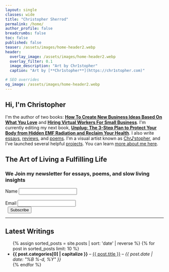 ```yaml
---
layout: single
classes: wide
title: "Christopher Sherrod"
permalink: /home/
author_profile: false
breadcrumbs: false
toc: false
published: false
teaser: /assets/images/home-header2.webp
header:
  overlay_image: /assets/images/home-header2.webp
  overlay_filter: 0.1
  image_description: "Art by Chr1stopher"
  caption: "Art by [**Chr1stopher**](https://chr1stopher.com)"

# SEO overrides
og_image: /assets/images/home-header2.webp
---
```


## Hi, I'm Christopher

I'm the author of two books: [**How To Create New Business Ideas Based On What You Love**](/business-ideas/) and [**Hiring Virtual Workers For Small Business**](/hiring/). I'm currently editing my next book, [**Unplug: The 3-Step Plan to Protect Your Body from Hidden EMF Radiation and Reclaim Your Health**](/unplug/). I also write [essays](/categories/#essays), [reviews](/categories/#reviews/), and [poems](/categories/#poems). I'm a visual artist known as [Chr♪stopher](https://chr1stopher.com), and I’ve launched several helpful [projects](/projects/). You can learn [more about me here](/about/).

## The Art of Living a Fulfilling Life  
### We Join my newsletter for essays, poems, and slow living insights

<form
  action="https://mail.nanakasha.com/subscribe"
  method="POST"
  accept-charset="utf-8"
  class="newsletter-form"
>
  <div class="newsletter-field">
    <label for="name">Name</label>
    <input type="text" name="name" id="name" />
  </div>
&nbsp;
  <div class="newsletter-field">
    <label for="email">Email</label>
    <input type="email" name="email" id="email" />
  </div>

  <div style="display: none">
    <label for="hp">HP</label>
    <input type="text" name="hp" id="hp" />
  </div>

  <input type="hidden" name="list" value="J1vJg86fQyfkjB72mTmpfA" />
  <input type="hidden" name="subform" value="yes" />
&nbsp;
  <input
    type="submit"
    name="submit"
    id="submit"
    value="Subscribe"
    class="newsletter-submit"
  />
</form>

---

## Latest Writings

<article>
  <ul>
    {% assign sorted_posts = site.posts | sort: 'date' | reverse %}
    {% for post in sorted_posts limit: 10 %}
      <li>
        <strong>{{ post.categories[0] | capitalize }}</strong> – 
        <a href="{{ post.url | relative_url }}">{{ post.title }}</a>
        – <em>{{ post.date | date: "%B %-d, %Y" }}</em>
      </li>
    {% endfor %}
  </ul>
</article>
